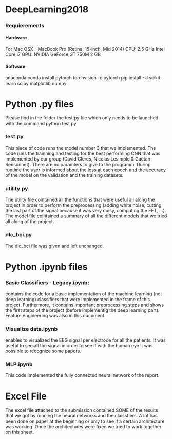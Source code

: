 # DeepLearning2018

### Requierements 
#### Hardware
For Mac OSX - MacBook Pro (Retina, 15-inch, Mid 2014)
CPU: 2.5 GHz Intel Core i7 GPU: NVIDIA GeForce GT 750M 2 GB

#### Software
anaconda
conda install pytorch torchvision -c pytorch
pip install -U scikit-learn
scipy
matplotlib
numpy

# Python .py files
Please find in the folder the test.py file which only needs to be launched with the command python test.py. 

### test.py
This piece of code runs the model number 3 that we implemented. The code runs the trainning and testing for the best performing CNN that was implemented by our group (David Cleres, Nicolas Lesimple & Gaëtan Rensonnet). 
There are no paramters to give to the programm. During runtime the user is informed about the loss at each epoch and the accuracy of the model on the validation and the training datasets. 

### utility.py
The utility file cointained all the functions that were useful all along the project in order to perform the preprocessing (adding white noise, cutting the last part of the signal because it was very noisy, computing the FFT, ...). 
The model file cointained a summary of all the different models that we tried all along of the project. 

### dlc_bci.py
The dlc_bci file was given and left unchanged. 

# Python .ipynb files

### Basic Classifiers - Legacy.ipynb: 
contains the code for a basic implementation of the machine learning (not deep learning) classifiers that were implemented in the frame of this project. Furthermore, it contains important preprocessing steps and shows the first steps of the project (before implementig the deep learning part). Feature engineering was also in this document. 

### Visualize data.ipynb
enables to visualized the EEG signal per electrode for all the patients. It was useful to see all the signal in order to see if with the human eye it was possible to recognize some papers. 

### MLP.ipynb
This code implemented the fully connected neural network of the report. 

# Excel File 
The excel file attached to the submission contained SOME of the results that we got by running the neural networks and the claissfiers. A lot has been done on paper at the beginning or only to see if a certain architecture was working. Once the architectures were fixed we tried to work together on this sheet. 

